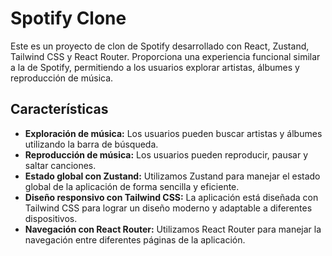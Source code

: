 # Spotify Clone

Este es un proyecto de clon de Spotify desarrollado con React, Zustand, Tailwind CSS y React Router. Proporciona una experiencia funcional similar a la de Spotify, permitiendo a los usuarios explorar artistas, álbumes y reproducción de música.

## Características

- **Exploración de música:** Los usuarios pueden buscar artistas y álbumes utilizando la barra de búsqueda.
- **Reproducción de música:** Los usuarios pueden reproducir, pausar y saltar canciones.
- **Estado global con Zustand:** Utilizamos Zustand para manejar el estado global de la aplicación de forma sencilla y eficiente.
- **Diseño responsivo con Tailwind CSS:** La aplicación está diseñada con Tailwind CSS para lograr un diseño moderno y adaptable a diferentes dispositivos.
- **Navegación con React Router:** Utilizamos React Router para manejar la navegación entre diferentes páginas de la aplicación.
